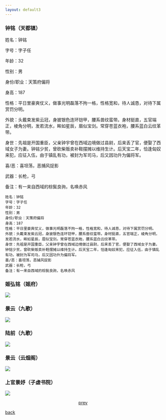 ```yaml
---
layout: default3
---
```


### 钟铭（天都镇）


姓名：钟铭

字号：字子任

年龄：32

性别：男

身份/职业：天策府偏将

身高：187

性格：平日里豪爽仗义，做事光明磊落不拘一格，性格宽和，待人诚恳，对待下属赏罚分明。

外貌：头戴束发紫云冠，身披银色连环铠甲，腰系兽纹蛮带。身材挺直，五官端正，棱角分明，发若流水，眸如星辰，眉似宝剑。常穿苍蓝衣袍，腰系蓝白云纹革带。

身世：先祖是开国重臣，父亲钟宇曾在西域边境做过县尉，后来丢了官，便娶了西域女子为妻。钟铭少贫，曾砍柴贩卖补鞋摆摊以维持生计。后天宝二年，恰逢匈奴来犯，应征入伍，由于镇乱有功，被封为军司马，后又因功升为偏将军。

喜/恶：喜坦荡，恶捕风捉影

武器：长枪，弓

备注：有一来自西域的棕鬓良驹，名唤赤风

```
姓名：钟铭
字号：字子任
年龄：32
性别：男
身份/职业：天策府偏将
身高：187
性格：平日里豪爽仗义，做事光明磊落不拘一格，性格宽和，待人诚恳，对待下属赏罚分明。
外貌：头戴束发紫云冠，身披银色连环铠甲，腰系兽纹蛮带。身材挺直，五官端正，棱角分明，发若流水，眸如星辰，眉似宝剑。常穿苍蓝衣袍，腰系蓝白云纹革带。
身世：先祖是开国重臣，父亲钟宇曾在西域边境做过县尉，后来丢了官，便娶了西域女子为妻。钟铭少贫，曾砍柴贩卖补鞋摆摊以维持生计。后天宝二年，恰逢匈奴来犯，应征入伍，由于镇乱有功，被封为军司马，后又因功升为偏将军。
喜/恶：喜坦荡，恶捕风捉影
武器：长枪，弓
备注：有一来自西域的棕鬓良驹，名唤赤风
```


### 姬弘铭（姬府）

![](https://raw.githubusercontent.com/UserT2019/UserT2019.github.io/master/assets/img/rsjhm.jpg)

### 景云（九歌）

![](https://raw.githubusercontent.com/UserT2019/UserT2019.github.io/master/assets/img/rsjyjg.png)

### 陆前（九歌）

![](https://raw.githubusercontent.com/UserT2019/UserT2019.github.io/master/assets/img/rslqjg.png)

### 景云（云烟阁）

![](https://raw.githubusercontent.com/UserT2019/UserT2019.github.io/master/assets/img/rsjyyyg.png)

### 上官景妤（子虚书院）

![](https://raw.githubusercontent.com/UserT2019/UserT2019.github.io/master/assets/img/rssgjy.png)


<p style="text-align:center"><a href="./pd.html">prev</a></p>


[back](./my-page.html)


